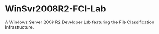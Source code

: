 # WinSvr2008R2-FCI-Lab
A Windows Server 2008 R2 Developer Lab featuring the File Classification Infrastructure.
